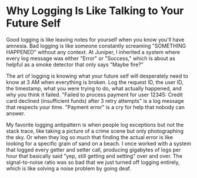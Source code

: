 ---
---
# Why Logging Is Like Talking to Your Future Self

Good logging is like leaving notes for yourself when you know you'll have amnesia. Bad logging is like someone constantly screaming "SOMETHING HAPPENED" without any context. At Juniper, I inherited a system where every log message was either "Error" or "Success," which is about as helpful as a smoke detector that only says "Maybe fire?"

The art of logging is knowing what your future self will desperately need to know at 3 AM when everything is broken. Log the request ID, the user ID, the timestamp, what you were trying to do, what actually happened, and why you think it failed. "Failed to process payment for user 12345: Credit card declined (insufficient funds) after 3 retry attempts" is a log message that respects your time. "Payment error" is a cry for help that nobody can answer.

My favorite logging antipattern is when people log exceptions but not the stack trace, like taking a picture of a crime scene but only photographing the sky. Or when they log so much that finding the actual error is like looking for a specific grain of sand on a beach. I once worked with a system that logged every getter and setter call, producing gigabytes of logs per hour that basically said "yep, still getting and setting" over and over. The signal-to-noise ratio was so bad that we just turned off logging entirely, which is like solving a noise problem by going deaf.

